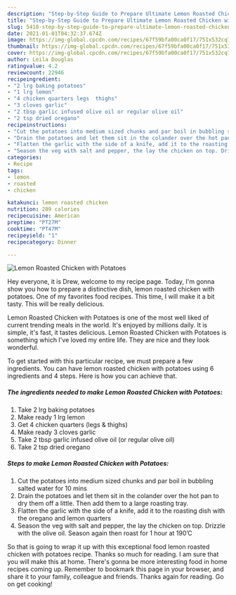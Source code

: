 ```yaml
---
description: "Step-by-Step Guide to Prepare Ultimate Lemon Roasted Chicken with Potatoes"
title: "Step-by-Step Guide to Prepare Ultimate Lemon Roasted Chicken with Potatoes"
slug: 5418-step-by-step-guide-to-prepare-ultimate-lemon-roasted-chicken-with-potatoes
date: 2021-01-01T04:32:37.674Z
image: https://img-global.cpcdn.com/recipes/67f59bfa00ca0f17/751x532cq70/lemon-roasted-chicken-with-potatoes-recipe-main-photo.jpg
thumbnail: https://img-global.cpcdn.com/recipes/67f59bfa00ca0f17/751x532cq70/lemon-roasted-chicken-with-potatoes-recipe-main-photo.jpg
cover: https://img-global.cpcdn.com/recipes/67f59bfa00ca0f17/751x532cq70/lemon-roasted-chicken-with-potatoes-recipe-main-photo.jpg
author: Leila Douglas
ratingvalue: 4.2
reviewcount: 22946
recipeingredient:
- "2 lrg baking potatoes"
- "1 lrg lemon"
- "4 chicken quarters legs  thighs"
- "3 cloves garlic"
- "2 tbsp garlic infused olive oil or regular olive oil"
- "2 tsp dried oregano"
recipeinstructions:
- "Cut the potatoes into medium sized chunks and par boil in bubbling salted water for 10 mins"
- "Drain the potatoes and let them sit in the colander over the hot pan to dry them off a little. Then add them to a large roasting tray."
- "Flatten the garlic with the side of a knife, add it to the roasting dish with the oregano and lemon quarters"
- "Season the veg with salt and pepper, the lay the chicken on top. Drizzle with the olive oil. Season again then roast for 1 hour at 190’C"
categories:
- Recipe
tags:
- lemon
- roasted
- chicken

katakunci: lemon roasted chicken 
nutrition: 289 calories
recipecuisine: American
preptime: "PT27M"
cooktime: "PT47M"
recipeyield: "1"
recipecategory: Dinner

---
```



![Lemon Roasted Chicken with Potatoes](https://img-global.cpcdn.com/recipes/67f59bfa00ca0f17/751x532cq70/lemon-roasted-chicken-with-potatoes-recipe-main-photo.jpg)

Hey everyone, it is Drew, welcome to my recipe page. Today, I'm gonna show you how to prepare a distinctive dish, lemon roasted chicken with potatoes. One of my favorites food recipes. This time, I will make it a bit tasty. This will be really delicious.



Lemon Roasted Chicken with Potatoes is one of the most well liked of current trending meals in the world. It's enjoyed by millions daily. It is simple, it's fast, it tastes delicious. Lemon Roasted Chicken with Potatoes is something which I've loved my entire life. They are nice and they look wonderful.


To get started with this particular recipe, we must prepare a few ingredients. You can have lemon roasted chicken with potatoes using 6 ingredients and 4 steps. Here is how you can achieve that.

<!--inarticleads1-->

##### The ingredients needed to make Lemon Roasted Chicken with Potatoes:

1. Take 2 lrg baking potatoes
1. Make ready 1 lrg lemon
1. Get 4 chicken quarters (legs &amp; thighs)
1. Make ready 3 cloves garlic
1. Take 2 tbsp garlic infused olive oil (or regular olive oil)
1. Take 2 tsp dried oregano




<!--inarticleads2-->

##### Steps to make Lemon Roasted Chicken with Potatoes:

1. Cut the potatoes into medium sized chunks and par boil in bubbling salted water for 10 mins
1. Drain the potatoes and let them sit in the colander over the hot pan to dry them off a little. Then add them to a large roasting tray.
1. Flatten the garlic with the side of a knife, add it to the roasting dish with the oregano and lemon quarters
1. Season the veg with salt and pepper, the lay the chicken on top. Drizzle with the olive oil. Season again then roast for 1 hour at 190’C




So that is going to wrap it up with this exceptional food lemon roasted chicken with potatoes recipe. Thanks so much for reading. I am sure that you will make this at home. There's gonna be more interesting food in home recipes coming up. Remember to bookmark this page in your browser, and share it to your family, colleague and friends. Thanks again for reading. Go on get cooking!
